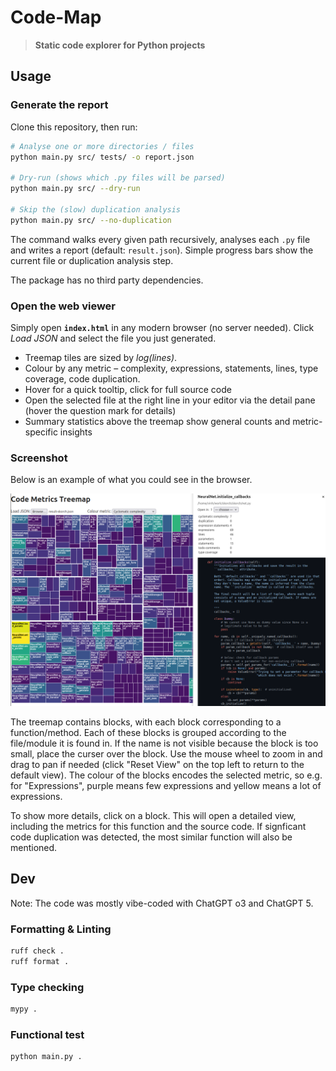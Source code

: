 # Code-Map

> **Static code explorer for Python projects**

## Usage

### Generate the report

Clone this repository, then run:

```bash
# Analyse one or more directories / files
python main.py src/ tests/ -o report.json

# Dry-run (shows which .py files will be parsed)
python main.py src/ --dry-run

# Skip the (slow) duplication analysis
python main.py src/ --no-duplication
```

The command walks every given path recursively, analyses each `.py` file and writes a report (default: `result.json`). Simple progress bars show the current file or duplication analysis step.

The package has no third party dependencies.

### Open the web viewer

Simply open **`index.html`** in any modern browser (no server needed). Click *Load JSON* and select the file you just generated.

* Treemap tiles are sized by *log(lines)*.
* Colour by any metric – complexity, expressions, statements, lines, type coverage, code duplication.
* Hover for a quick tooltip, click for full source code
* Open the selected file at the right line in your editor via the detail pane (hover the question mark for details)
* Summary statistics above the treemap show general counts and metric-specific insights

### Screenshot

Below is an example of what you could see in the browser.

![Example](screenshot.png)

The treemap contains blocks, with each block corresponding to a function/method. Each of these blocks is grouped according to the file/module it is found in. If the name is not visible because the block is too small, place the curser over the block. Use the mouse wheel to zoom in and drag to pan if needed (click "Reset View" on the top left to return to the default view). The colour of the blocks encodes the selected metric, so e.g. for "Expressions", purple means few expressions and yellow means a lot of expressions.

To show more details, click on a block. This will open a detailed view, including the metrics for this function and the source code. If signficant code duplication was detected, the most similar function will also be mentioned.

## Dev

Note: The code was mostly vibe-coded with ChatGPT o3 and ChatGPT 5.

### Formatting & Linting

```sh
ruff check .
ruff format .
```

### Type checking

```sh
mypy .
```

### Functional test

```sh
python main.py .
```
